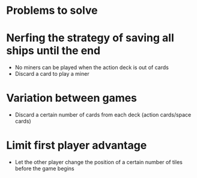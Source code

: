 Problems to solve
=================

# Nerfing the strategy of saving all ships until the end
* No miners can be played when the action deck is out of cards
* Discard a card to play a miner

# Variation between games
* Discard a certain number of cards from each deck (action cards/space cards)

# Limit first player advantage
* Let the other player change the position of a certain number of tiles before the game begins


